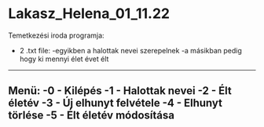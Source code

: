 # Lakasz_Helena_01_11.22
Temetkezési iroda programja:
- 2 .txt file:
  -egyikben a halottak nevei szerepelnek
  -a másikban pedig hogy ki mennyi élet évet élt
  
  
----------------------------------------------------
  Menü:
    -0 - Kilépés
    -1 - Halottak nevei
    -2 - Élt életév
    -3 - Új elhunyt felvétele
    -4 - Elhunyt törlése
    -5 - Élt életév módosítása
----------------------------------------------------
